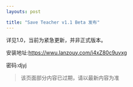 ```yaml
---
layouts: post

title: "Save Teacher v1.1 Beta 发布"
---
```


详见1.0，当前为紧急更新，并非正式版本。

安装地址:https://wwu.lanzouy.com/i4xZ80c9uvxg

密码:djyj

> 该页面部分内容已过期，请以最新内容为准
